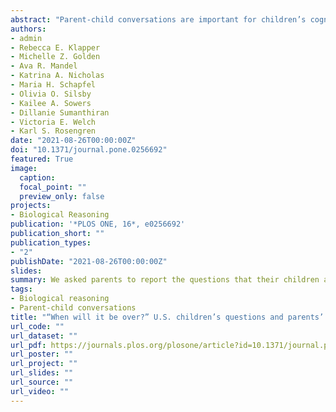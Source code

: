 ```yaml
---
abstract: "Parent-child conversations are important for children’s cognitive development, children’s ability to cope with stressful events, and can shape children’s beliefs about the causes of illness. In the context of a global pandemic, families have faced a multitude of challenges, including changes to their routines, that they need to convey to their children. Thus, parent-child conversations about the coronavirus pandemic might convey information about the causes of illness, but also about how and why it is necessary for children to modify their behaviors to comply with new social norms and medical guidance. The main goal of this study was to examine the questions children ask about the COVID-19 pandemic and how parents answer them. This survey included responses from a national sample of 349 predominantly white parents of children between the ages of 3 and 12 recruited through Amazon’s Mechanical Turk in United States. Parents reported that although children asked about COVID-19 and its causes (17.3%), children asked primarily about lifestyle changes that occurred as a result of the pandemic (24.0%) and safety (18.4%). Parents reported answering these questions by emphasizing that the purpose of different preventative measures was to protect the child (11.8%) or the family (42.7%) and providing reassurance (13.3%). Many parents discussed how it was their social responsibility to slow the spread of the virus (38.4%). Parents of younger children tended to shield them from information about COVID-19 (p = .038), while parents with more knowledge were more likely to provide explanations (p < .001). Our analysis shows that families not only discuss information about the virus but also information about changes to their lifestyle, preventative measures, and social norms."
authors:
- admin
- Rebecca E. Klapper
- Michelle Z. Golden
- Ava R. Mandel
- Katrina A. Nicholas
- Maria H. Schapfel
- Olivia O. Silsby
- Kailee A. Sowers
- Dillanie Sumanthiran
- Victoria E. Welch
- Karl S. Rosengren
date: "2021-08-26T00:00:00Z"
doi: "10.1371/journal.pone.0256692"
featured: True
image:
  caption: 
  focal_point: ""
  preview_only: false
projects: 
- Biological Reasoning
publication: '*PLOS ONE, 16*, e0256692'
publication_short: ""
publication_types:
- "2"
publishDate: "2021-08-26T00:00:00Z"
slides: 
summary: We asked parents to report the questions that their children asked the about the COVID-19 pandemic and how they responded. We found that children were more likely to ask questions about lifestyle changes, rather than about the virus. Parents often answered these questions and provided realistic explanations. Parents often discussed changes in social norms, their social responsibility to stop the spread of the virus, and tried to comfort their child. Thus, parent-child conversations about the pandemic might influence how children think about illness and social norm, and children's coping skills.
tags:
- Biological reasoning
- Parent-child conversations
title: "“When will it be over?” U.S. children’s questions and parents’ responses about the COVID-19 pandemic"
url_code: ""
url_dataset: ""
url_pdf: https://journals.plos.org/plosone/article?id=10.1371/journal.pone.0256692
url_poster: ""
url_project: ""
url_slides: ""
url_source: ""
url_video: ""
---
```

